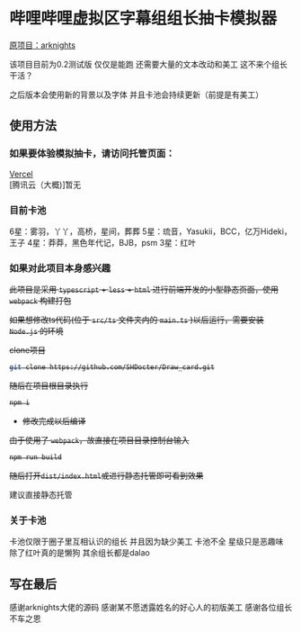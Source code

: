 # 哔哩哔哩虚拟区字幕组组长抽卡模拟器

[原项目：arknights](https://github.com/lollipopnougat/arknights)<br>

该项目目前为0.2测试版 仅仅是能跑 还需要大量的文本改动和美工 这不来个组长干活？

之后版本会使用新的背景以及字体 并且卡池会持续更新（前提是有美工）

## 使用方法

### 如果要体验模拟抽卡，请访问托管页面：<br>

[Vercel](https://draw-card.vercel.app/)<br>
[腾讯云（大概)]暂无<br>

### 目前卡池

6星：雾羽，丫丫，高桥，星间，葬葬
5星：琉音，Yasukii，BCC，亿万Hideki，王子
4星：莽莽，黑色年代记，BJB，psm
3星：红叶

### 如果对此项目本身感兴趣

<s>此项目是采用 `typescript` + `less` + `html` 进行前端开发的小型静态页面，使用 `webpack` 构建打包

如果想修改ts代码(位于 `src/ts` 文件夹内的 `main.ts` )以后运行，需要安装 `Node.js` 的环境

clone项目

```bash
git clone https://github.com/SHDocter/Draw_card.git
```

随后在项目根目录执行

```bash
npm i
```

- 修改完成以后编译

由于使用了 `webpack`，故直接在项目目录控制台输入

```bash
npm run build
```

随后打开`dist/index.html`或进行静态托管即可看到效果</s><br>

建议直接静态托管

### 关于卡池

卡池仅限于圈子里互相认识的组长 并且因为缺少美工 卡池不全 星级只是恶趣味 除了红叶真的是懒狗 其余组长都是dalao

## 写在最后

感谢arknights大佬的源码 感谢某不愿透露姓名的好心人的初版美工 感谢各位组长不车之恩